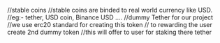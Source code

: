 //stable coins
//stable coins are binded to real world currency like USD.
//eg:- tether, USD coin, Binance USD ....
//dummy Tether for our project
//we use erc20 standard for creating this token
// to rewarding the user create 2nd dummy token
//this will offer to user for staking there tether